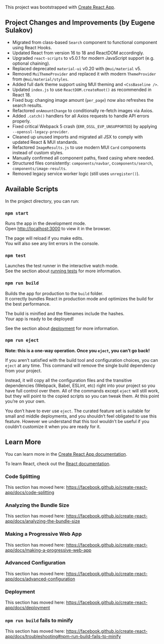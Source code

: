 This project was bootstrapped with [Create React App](https://github.com/facebook/create-react-app).

## Project Changes and Improvements (by Eugene Sulakov)

- Migrated from class-based `Search` component to functional component using React Hooks.
- Updated React from version 16 to 18 and ReactDOM accordingly.
- Upgraded `react-scripts` to v5.0.1 for modern JavaScript support (e.g. optional chaining).
- Replaced deprecated `material-ui` v0.20 with `@mui/material` v5.
- Removed `MuiThemeProvider` and replaced it with modern `ThemeProvider` from `@mui/material/styles`.
- Added full dark theme support using MUI theming and `<CssBaseline />`.
- Updated `index.js` to use `ReactDOM.createRoot()` as recommended in React 18.
- Fixed bug: changing image amount (`per_page`) now also refreshes the search results.
- Refactored `onAmountChange` to conditionally re-fetch images via Axios.
- Added `.catch()` handlers for all Axios requests to handle API errors properly.
- Fixed critical Webpack 5 crash (`ERR_OSSL_EVP_UNSUPPORTED`) by applying `--openssl-legacy-provider`.
- Cleaned up unused imports and migrated all JSX to comply with updated React & MUI standards.
- Refactored `ImageResults.js` to use modern MUI `Card` components instead of custom styles.
- Manually confirmed all component paths, fixed casing where needed.
- Structured files consistently: `components/navbar`, с`components/search`, `components/image-results`.
- Removed legacy service worker logic (still uses `unregister()`).

## Available Scripts

In the project directory, you can run:

### `npm start`

Runs the app in the development mode.<br />
Open [http://localhost:3000](http://localhost:3000) to view it in the browser.

The page will reload if you make edits.<br />
You will also see any lint errors in the console.

### `npm test`

Launches the test runner in the interactive watch mode.<br />
See the section about [running tests](https://facebook.github.io/create-react-app/docs/running-tests) for more information.

### `npm run build`

Builds the app for production to the `build` folder.<br />
It correctly bundles React in production mode and optimizes the build for the best performance.

The build is minified and the filenames include the hashes.<br />
Your app is ready to be deployed!

See the section about [deployment](https://facebook.github.io/create-react-app/docs/deployment) for more information.

### `npm run eject`

**Note: this is a one-way operation. Once you `eject`, you can’t go back!**

If you aren’t satisfied with the build tool and configuration choices, you can `eject` at any time. This command will remove the single build dependency from your project.

Instead, it will copy all the configuration files and the transitive dependencies (Webpack, Babel, ESLint, etc) right into your project so you have full control over them. All of the commands except `eject` will still work, but they will point to the copied scripts so you can tweak them. At this point you’re on your own.

You don’t have to ever use `eject`. The curated feature set is suitable for small and middle deployments, and you shouldn’t feel obligated to use this feature. However we understand that this tool wouldn’t be useful if you couldn’t customize it when you are ready for it.

## Learn More

You can learn more in the [Create React App documentation](https://facebook.github.io/create-react-app/docs/getting-started).

To learn React, check out the [React documentation](https://reactjs.org/).

### Code Splitting

This section has moved here: https://facebook.github.io/create-react-app/docs/code-splitting

### Analyzing the Bundle Size

This section has moved here: https://facebook.github.io/create-react-app/docs/analyzing-the-bundle-size

### Making a Progressive Web App

This section has moved here: https://facebook.github.io/create-react-app/docs/making-a-progressive-web-app

### Advanced Configuration

This section has moved here: https://facebook.github.io/create-react-app/docs/advanced-configuration

### Deployment

This section has moved here: https://facebook.github.io/create-react-app/docs/deployment

### `npm run build` fails to minify

This section has moved here: https://facebook.github.io/create-react-app/docs/troubleshooting#npm-run-build-fails-to-minify
